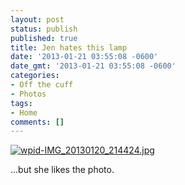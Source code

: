 ```yaml
---
layout: post
status: publish
published: true
title: Jen hates this lamp
date: '2013-01-21 03:55:08 -0600'
date_gmt: '2013-01-21 03:55:08 -0600'
categories:
- Off the cuff
- Photos
tags:
- Home
comments: []
---
```


<a href="{{ site.dropbox_path }}/large/posts/misc/wpid-IMG_20130120_214424.jpg"><img class="alignnone size-full wp-image-619" alt="wpid-IMG_20130120_214424.jpg" src="{{ site.dropbox_path }}/thumbs/posts/misc/wpid-IMG_20130120_214424.jpg"   /></a>


...but she likes the photo.

